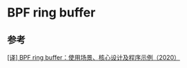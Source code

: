 # BPF ring buffer

## 参考

[\[译\] BPF ring buffer：使用场景、核心设计及程序示例（2020）](https://arthurchiao.art/blog/bpf-ringbuf-zh/)
